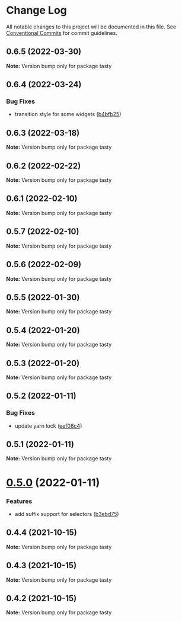 # Change Log

All notable changes to this project will be documented in this file.
See [Conventional Commits](https://conventionalcommits.org) for commit guidelines.

## 0.6.5 (2022-03-30)

**Note:** Version bump only for package tasty





## 0.6.4 (2022-03-24)


### Bug Fixes

* transition style for some widgets ([b4bfb25](https://github.com/numldesign/tasty/commit/b4bfb25f989e693374a63dea3e074c2d657efadb))





## 0.6.3 (2022-03-18)

**Note:** Version bump only for package tasty





## 0.6.2 (2022-02-22)

**Note:** Version bump only for package tasty





## 0.6.1 (2022-02-10)

**Note:** Version bump only for package tasty





## 0.5.7 (2022-02-10)

**Note:** Version bump only for package tasty





## 0.5.6 (2022-02-09)

**Note:** Version bump only for package tasty





## 0.5.5 (2022-01-30)

**Note:** Version bump only for package tasty





## 0.5.4 (2022-01-20)

**Note:** Version bump only for package tasty





## 0.5.3 (2022-01-20)

**Note:** Version bump only for package tasty





## 0.5.2 (2022-01-11)


### Bug Fixes

* update yarn lock ([eef08c4](https://github.com/numldesign/tasty/commit/eef08c497e09376966846079465459fc9efa6603))





## 0.5.1 (2022-01-11)

**Note:** Version bump only for package tasty





# [0.5.0](https://github.com/numldesign/tasty/compare/v0.4.4...v0.5.0) (2022-01-11)


### Features

* add suffix support for selectors ([b3ebd75](https://github.com/numldesign/tasty/commit/b3ebd75cefc25ff4325fc72e01db51687bbb1476))





## 0.4.4 (2021-10-15)

**Note:** Version bump only for package tasty





## 0.4.3 (2021-10-15)

**Note:** Version bump only for package tasty





## 0.4.2 (2021-10-15)

**Note:** Version bump only for package tasty
